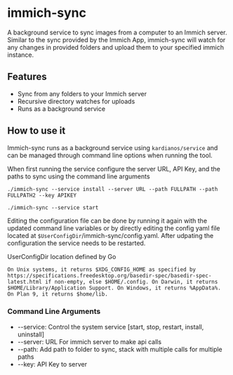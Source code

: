 # immich-sync

A background service to sync images from a computer to an Immich server. Similar to the sync provided by the Immich App, immich-sync will watch for any changes in provided folders and upload them to your specified immich instance. 

## Features
- Sync from any folders to your Immich server
- Recursive directory watches for uploads
- Runs as a background service

## How to use it
Immich-sync runs as a background service using `kardianos/service` and can be managed through command line options when running the tool.

When first running the service configure the server URL, API Key, and the paths to sync using the command line arguments
``` shell
./immich-sync --service install --server URL --path FULLPATH --path FULLPATH2 --key APIKEY
```

``` shell
./immich-sync --service start
```

Editing the configuration file can be done by running it again with the updated command line variables or by directly editing the config yaml file located at `$UserConfigDir`/immich-sync/config.yaml. After udpating the configuration the service needs to be restarted.

UserConfigDir location defined by Go
```
On Unix systems, it returns $XDG_CONFIG_HOME as specified by https://specifications.freedesktop.org/basedir-spec/basedir-spec-latest.html if non-empty, else $HOME/.config. On Darwin, it returns $HOME/Library/Application Support. On Windows, it returns %AppData%. On Plan 9, it returns $home/lib.
```

### Command Line Arguments
 - --service: Control the system service [start, stop, restart, install, uninstall]
 - --server: URL For immich server to make api calls
 - --path: Add path to folder to sync, stack with multiple calls for multiple paths
 - --key: API Key to server
